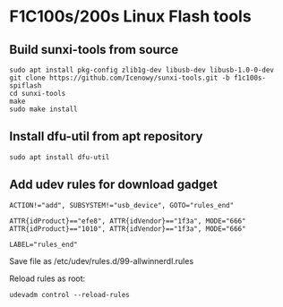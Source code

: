# F1C100s/200s Linux Flash tools

## Build sunxi-tools from source
```shell
sudo apt install pkg-config zlib1g-dev libusb-dev libusb-1.0-0-dev
git clone https://github.com/Icenowy/sunxi-tools.git -b f1c100s-spiflash
cd sunxi-tools
make 
sudo make install
```

## Install dfu-util from apt repository
```shell
sudo apt install dfu-util
```

## Add udev rules for download gadget
```
ACTION!="add", SUBSYSTEM!="usb_device", GOTO="rules_end"

ATTR{idProduct}=="efe8", ATTR{idVendor}=="1f3a", MODE="666"
ATTR{idProduct}=="1010", ATTR{idVendor}=="1f3a", MODE="666"

LABEL="rules_end"
```
Save file as /etc/udev/rules.d/99-allwinnerdl.rules

Reload rules as root:

```
udevadm control --reload-rules
```

